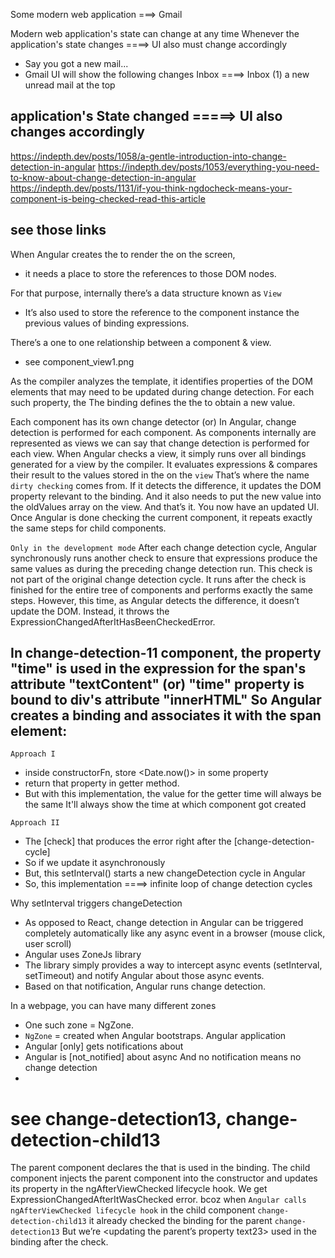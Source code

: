 Some modern web application ===> Gmail

Modern web application's state can change at any time
Whenever the application's state changes ====> UI also must change accordingly

- Say you got a new mail... 
- Gmail UI will show the following changes
    Inbox ====> Inbox (1)
    a new unread mail at the top

application's State changed =====> UI also changes accordingly
---------------------------------------------------------------------------------

https://indepth.dev/posts/1058/a-gentle-introduction-into-change-detection-in-angular
https://indepth.dev/posts/1053/everything-you-need-to-know-about-change-detection-in-angular
https://indepth.dev/posts/1131/if-you-think-ngdocheck-means-your-component-is-being-checked-read-this-article

see those links
---------------------------------------------------------------------------------

When Angular creates the <DOM nodes> to render the <contents of the template> on the screen, 
- it needs a place to store the references to those DOM nodes. 

For that purpose, internally there’s a data structure known as `View`
- It’s also used to store 
    the reference to the component instance 
    the previous values of binding expressions. 

There’s a one to one relationship between a component & view. 
- see component_view1.png

As the compiler analyzes the template, 
    it identifies properties of the DOM elements 
    that may need to be updated during change detection.
For each such property, the <compiler creates a binding>
The binding defines 
    the <property name to update> 
    the <expression that Angular uses> to obtain a new value.

Each component has its own change detector (or) 
In Angular, change detection is performed for each component. 
    As components internally are represented as views
    we can say that change detection is performed for each view.
When Angular checks a view, it simply runs over all bindings generated for a view by the compiler.
It evaluates expressions & compares their result to the values stored in the <oldValues array> on the `view`
That’s where the name `dirty checking` comes from. 
If it detects the difference, it updates the DOM property relevant to the binding. 
And it also needs to put the new value into the oldValues array on the view.
And that’s it. You now have an updated UI. 
Once Angular is done checking the current component, it repeats exactly the same steps for child components.

`Only in the development mode`
After each change detection cycle, Angular synchronously runs another check 
    to ensure that expressions produce the same values as during the preceding change detection run. 
This check is not part of the original change detection cycle. 
It runs after the check is finished for the entire tree of components and performs exactly the same steps. 
However, this time, as Angular detects the difference, it doesn’t update the DOM. 
Instead, it throws the ExpressionChangedAfterItHasBeenCheckedError.

In change-detection-11 component, 
    the property "time" is used in the expression for the span's attribute "textContent"
    (or) "time" property is bound to div's attribute "innerHTML"
    So Angular creates a binding and associates it with the span element:    
---------------------------------------------------------------------------

`Approach I`
- inside constructorFn, store <Date.now()> in some <time23> property 
- return that <time23> property in getter method.
- But with this implementation, the value for the getter time will always be the same
    It'll always show the time at which component got created


`Approach II`
- The [check] that produces the error <runs synchronously> right after the [change-detection-cycle]
- So if we update it asynchronously
- But, this setInterval() starts a new changeDetection cycle in Angular
- So, this implementation ====> infinite loop of change detection cycles
    <we need a way to run setInterval and not trigger change detection>


Why setInterval triggers changeDetection
- As opposed to React, change detection in Angular can be triggered completely automatically 
    like any async event in a browser (mouse click, user scroll)
- Angular uses ZoneJs library
- The library simply provides a way to intercept async events (setInterval, setTimeout)
    and notify Angular about those async events. 
- Based on that notification, Angular runs change detection.

In a webpage, you can have many different zones
- One such zone = NgZone. 
- `NgZone` = created when Angular bootstraps. Angular application <runs in this zone>
- Angular [only] gets notifications about <events that occur inside this zone>
- Angular is [not_notified] about async <events happening in other zones>
    And no notification means no change detection
- 

# see change-detection13, change-detection-child13

The parent component declares the <text23 property>
    that is used in the binding. 
The child component injects the parent component into the constructor 
    and updates its property in the ngAfterViewChecked lifecycle hook.
We get ExpressionChangedAfterItWasChecked error. 
bcoz when `Angular calls ngAfterViewChecked lifecycle hook` in the child component `change-detection-child13`
it already checked the binding for the parent `change-detection13` 
But we’re <updating the parent’s property text23> used in the binding after the check.
